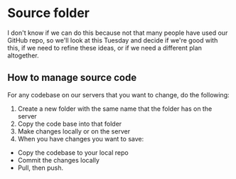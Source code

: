 # Source folder

I don't know if we can do this because not that many people have used our GitHub repo, so we'll look at this Tuesday and decide if we're good with this, if we need to refine these ideas, or if we need a different plan altogether.

## How to manage source code

For any codebase on our servers that you want to change, do the following:

1. Create a new folder with the same name that the folder has on the server
2. Copy the code base into that folder
3. Make changes locally or on the server
4. When you have changes you want to save:

- Copy the codebase to your local repo
- Commit the changes locally
- Pull, then push.
